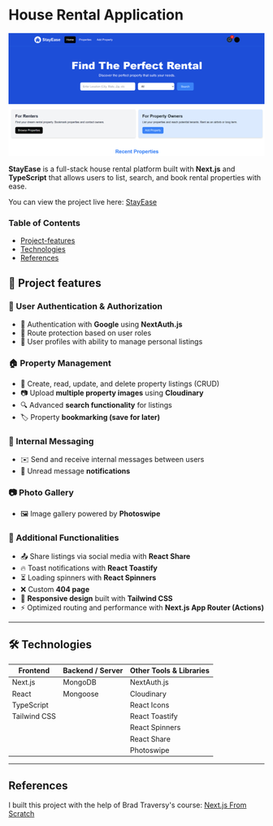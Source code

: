# House Rental Application

![StayEase](/public//stayeasess.png)

**StayEase** is a full-stack house rental platform built with **Next.js** and **TypeScript** that allows users to list, search, and book rental properties with ease.

You can view the project live here:
[StayEase](https://stay-ease-eight.vercel.app)

### Table of Contents

- [Project-features](#project-features)
- [Technologies](#technologies)
- [References](#references)

## 🚀 Project features

### 👥 User Authentication & Authorization

- 🔐 Authentication with **Google** using **NextAuth.js**
- 👮 Route protection based on user roles
- 🙍 User profiles with ability to manage personal listings

### 🏠 Property Management

- 📝 Create, read, update, and delete property listings (CRUD)
- 📷 Upload **multiple property images** using **Cloudinary**
- 🔍 Advanced **search functionality** for listings
- 🏷️ Property **bookmarking (save for later)**

### 💬 Internal Messaging

- ✉️ Send and receive internal messages between users
- 🔔 Unread message **notifications**

### 📷 Photo Gallery

- 🖼️ Image gallery powered by **Photoswipe**

### 🔧 Additional Functionalities

- 📤 Share listings via social media with **React Share**
- 🔥 Toast notifications with **React Toastify**
- ⏳ Loading spinners with **React Spinners**
- ❌ Custom **404 page**
- 📱 **Responsive design** built with **Tailwind CSS**
- ⚡ Optimized routing and performance with **Next.js App Router (Actions)**

---

## 🛠️ Technologies

| Frontend     | Backend / Server | Other Tools & Libraries |
| ------------ | ---------------- | ----------------------- |
| Next.js      | MongoDB          | NextAuth.js             |
| React        | Mongoose         | Cloudinary              |
| TypeScript   |                  | React Icons             |
| Tailwind CSS |                  | React Toastify          |
|              |                  | React Spinners          |
|              |                  | React Share             |
|              |                  | Photoswipe              |

---

## References

I built this project with the help of Brad Traversy's course: [Next.js From Scratch](https://www.udemy.com/course/nextjs-from-scratch)
